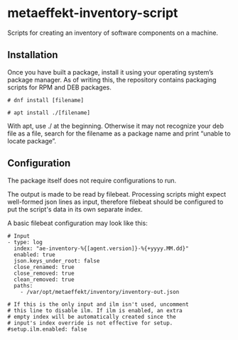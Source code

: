# metaeffekt-inventory-script

Scripts for creating an inventory of software components on a machine.


## Installation

Once you have built a package, install it using your operating system’s package manager.
As of writing this, the repository contains packaging scripts for RPM and DEB packages.

`# dnf install [filename]`

`# apt install ./[filename]`

With apt, use ./ at the beginning. Otherwise it may not recognize your deb file as a file, search for the filename as a package name and print “unable to locate package”.

## Configuration

The package itself does not require configurations to run.

The output is made to be read by filebeat.
Processing scripts might expect well-formed json lines as input, therefore filebeat should be configured to put the script's data in its own separate index.

A basic filebeat configuration may look like this:
```
# Input
- type: log
  index: "ae-inventory-%{[agent.version]}-%{+yyyy.MM.dd}"
  enabled: true
  json.keys_under_root: false
  close_renamed: true
  close_removed: true
  clean_removed: true
  paths:
    - /var/opt/metaeffekt/inventory/inventory-out.json

# If this is the only input and ilm isn't used, uncomment
# this line to disable ilm. If ilm is enabled, an extra
# empty index will be automatically created since the
# input's index override is not effective for setup.
#setup.ilm.enabled: false
```
